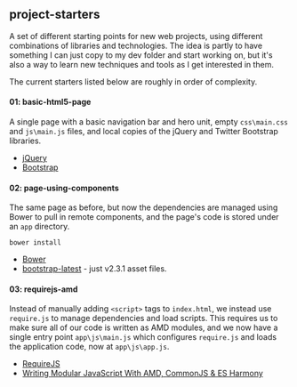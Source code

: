 ## project-starters

A set of different starting points for new web projects, using different combinations of libraries and technologies. The idea is partly to have something I can just copy to my dev folder and start working on, but it's also a way to learn new techniques and tools as I get interested in them.

The current starters listed below are roughly in order of complexity.

#### 01: basic-html5-page

A single page with a basic navigation bar and hero unit, empty `css\main.css` and `js\main.js` files, and local copies of the jQuery and Twitter Bootstrap libraries.

- [jQuery](http://jquery.com)
- [Bootstrap](http://twitter.github.com/bootstrap)

#### 02: page-using-components

The same page as before, but now the dependencies are managed using Bower to pull in remote components, and the page's code is stored under an `app` directory.

    bower install

- [Bower](http://twitter.github.com/bower/)
- [bootstrap-latest](http://github.com/spiralx/bootstrap-latest/) - just v2.3.1 asset files.

#### 03: requirejs-amd

Instead of manually adding `<script>` tags to `index.html`, we instead use `require.js` to manage dependencies and load scripts. This requires us to make sure all of our code is written as AMD modules, and we now have a single entry point `app\js\main.js` which configures `require.js` and loads the application code, now at `app\js\app.js`.

- [RequireJS](http://requirejs.org/)
- [Writing Modular JavaScript With AMD, CommonJS & ES Harmony](http://addyosmani.com/writing-modular-js/)

